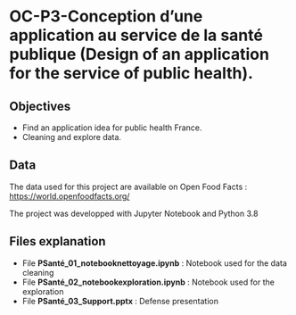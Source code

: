 # OC-P3-Conception d’une application au service de la santé publique (Design of an application for the service of public health).

## Objectives

* Find an application idea for public health France.
* Cleaning and explore data.

## Data
The data used for this project are available on Open Food Facts : https://world.openfoodfacts.org/

The project was developped with Jupyter Notebook and Python 3.8

## Files explanation
* File **PSanté_01_notebooknettoyage.ipynb** : Notebook used for the data cleaning
* File **PSanté_02_notebookexploration.ipynb** : Notebook used for the exploration 
* File **PSanté_03_Support.pptx** : Defense presentation
